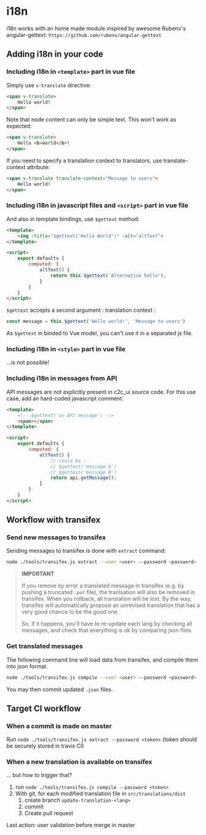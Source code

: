 # i18n

i18n works with an home made module inspired by awesome Rubenv's angular-gettext:
`https://github.com/rubenv/angular-gettext`

## Adding i18n in your code

### Including i18n in `<template>` part in vue file

Simply use `v-translate` directive:

```html
<span v-translate>
    Hello world!
</span>
```

Note that node content can only be simple text. This won't work as expected:

```html
<span v-translate>
    Hello <b>world</b>!
</span>
```

If you need to specify a translation context to translators, use translate-context attribute:

```html
<span v-translate translate-context="Message to users">
    Hello world!
</span>
```

### Including i18n in javascript files and `<script>` part in vue file

And also in template bindings, use `$gettext` method:

```html
<template>
    <img :title="$gettext('Hello World')" :alt="altText">
</template>

<script>
    export defaults {
        computed: {
            altText() {
                return this.$gettext('Alternative hello');
            }
        }
    }
</script>
```

`$gettext` accepts a second argument : translation context :

```javascript
const message = this.$gettext('Hello world!', 'Message to users')
```

As `$gettext` in binded to Vue model, you can't use it in a separated js file.

### Including i18n in `<style>` part in vue file

...is not possible!

### Including i18n in messages from API

API messages are not explicitly present in c2c_ui source code. For this use case, add an hard-coded javascript comment:

```html
<template>
    <!-- $gettext('an API message') -->
    <span></span>
</template>

<script>
    export defaults {
        computed: {
            altText() {
                // could be :
                // $gettext('message A')
                // $gettext('message B')
                return api.getMessage();
            }
        }
    }
</script>
```

## Workflow with transifex

### Send new messages to transifex

Sending messages to transifex is done with `extract` command:

```bash
node ./tools/transifex.js extract --user <user> --password <password>
```

>**IMPORTANT**
>
> If you remove by error a translated message in transifex (e.g. by pushing a truncated `.pot` file), the tranlsation
> will also be removed in transifex. When you rollback, all translation will be lost. By the way, transifex will
> automatically propose an unrevised translation that has a very good chance to be the good one.
>
> So, if it happens, you'll have to re-update each lang by checking all messages, and check that everything is ok by
> comparing json files.

### Get translated messages

The following command line will load data from transifex, and compile them into json format.

```bash
node ./tools/transifex.js compile --user <user> --password <password>
```

You may then commit updated  `.json` files.

## Target CI workflow

### When a commit is made on master

Run `node ./tools/transifex.js extract --password <token>` (token should be securely stored in travis CI)

### When a new translation is available on transifex

... but how to trigger that?

1. run `node ./tools/transifex.js compile --password <token>`
2. With git, for each modified translation file in `src/translations/dist`
    1. create branch `update-translation-<lang>`
    2. commit
    3. Create pull request

Last action: user validation before merge in master
